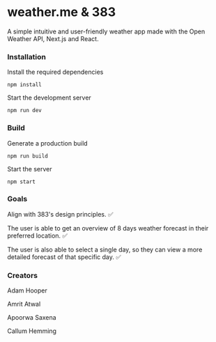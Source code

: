 # weather.me & 383

A simple intuitive and user-friendly weather app made with the Open Weather API, Next.js and React. 

### Installation

Install the required dependencies

`npm install`

Start the development server

`npm run dev`

### Build

Generate a production build

`npm run build`

Start the server

`npm start`

### Goals

Align with 383's design principles. ✅

The user is able to get an overview of 8 days weather forecast in  their preferred location.  ✅

The user is also able to select a single day, so they can view a more  detailed forecast of that specific day.  ✅

### Creators

Adam Hooper

Amrit Atwal

Apoorwa Saxena 

Callum Hemming
